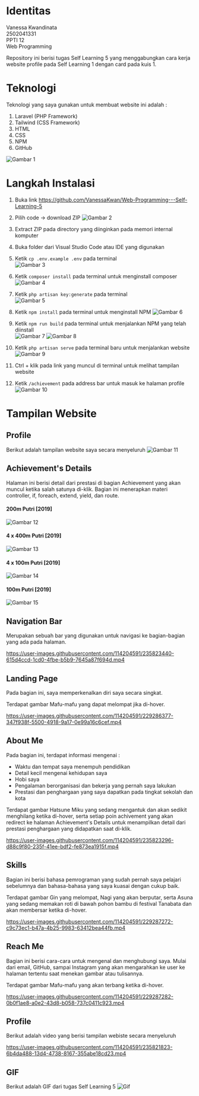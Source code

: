 # Identitas
Vanessa Kwandinata  
2502041331  
PPTI 12  
Web Programming 

Repository ini berisi tugas Self Learning 5 yang menggabungkan cara kerja website profile pada Self Learning 1 dengan card pada kuis 1. 

# Teknologi
Teknologi yang saya gunakan untuk membuat website ini adalah :  
1. Laravel (PHP Framework)  
2. Tailwind (CSS Framework)  
3. HTML  
4. CSS  
5. NPM  
6. GitHub  

![Gambar 1](https://github.com/VanessaKwan/Web-Programming---Self-Learning-5/blob/main/Web%20Documentation/Framework.png)

# Langkah Instalasi
1. Buka link https://github.com/VanessaKwan/Web-Programming---Self-Learning-5  
2. Pilih code -> download ZIP
![Gambar 2](https://github.com/VanessaKwan/Web-Programming---Self-Learning-5/blob/main/Web%20Documentation/Run%201.png)

3. Extract ZIP pada directory yang diinginkan pada memori internal komputer  
4. Buka folder dari Visual Studio Code atau IDE yang digunakan  
5. Ketik `cp .env.example .env` pada terminal  
![Gambar 3](https://github.com/VanessaKwan/Web-Programming---Self-Learning-5/blob/main/Web%20Documentation/Run%202.png)  

6. Ketik `composer install` pada terminal untuk menginstall composer  
![Gambar 4](https://github.com/VanessaKwan/Web-Programming---Self-Learning-5/blob/main/Web%20Documentation/Run%203.png)  

7. Ketik `php artisan key:generate` pada terminal  
![Gambar 5](https://github.com/VanessaKwan/Web-Programming---Self-Learning-5/blob/main/Web%20Documentation/Run%204.png)  

8. Ketik `npm install` pada terminal untuk menginstall NPM 
![Gambar 6](https://github.com/VanessaKwan/Web-Programming---Self-Learning-5/blob/main/Web%20Documentation/Run%205.png)  

9. Ketik `npm run build` pada terminal untuk menjalankan NPM yang telah diinstall  
![Gambar 7](https://github.com/VanessaKwan/Web-Programming---Self-Learning-5/blob/main/Web%20Documentation/Run%206.png) 
![Gambar 8](https://github.com/VanessaKwan/Web-Programming---Self-Learning-5/blob/main/Web%20Documentation/Run%205.5.png)  
 

10. Ketik `php artisan serve` pada terminal baru untuk menjalankan website
![Gambar 9](https://github.com/VanessaKwan/Web-Programming---Self-Learning-5/blob/main/Web%20Documentation/Run%207.png)  

11. Ctrl + klik pada link yang muncul di terminal untuk melihat tampilan website  
12. Ketik `/achievement` pada address bar untuk masuk ke halaman profile  
![Gambar 10](https://github.com/VanessaKwan/Web-Programming---Self-Learning-5/blob/main/Web%20Documentation/Run%208.png)  

# Tampilan Website
## Profile
Berikut adalah tampilan website saya secara menyeluruh
![Gambar 11](https://github.com/VanessaKwan/Web-Programming---Self-Learning-5/blob/main/Web%20Documentation/Website%20image.png)

## Achievement's Details
Halaman ini berisi detail dari prestasi di bagian Achievement yang akan muncul ketika salah satunya di-klik. Bagian ini menerapkan materi controller, if, foreach, extend, yield, dan route.

#### 200m Putri [2019]
![Gambar 12](https://github.com/VanessaKwan/Web-Programming---Self-Learning-5/blob/main/Web%20Documentation/Achivement%20Details%201.png)

#### 4 x 400m Putri [2019]
![Gambar 13](https://github.com/VanessaKwan/Web-Programming---Self-Learning-5/blob/main/Web%20Documentation/Achivement%20Details%202.png)

#### 4 x 100m Putri [2019]
![Gambar 14](https://github.com/VanessaKwan/Web-Programming---Self-Learning-5/blob/main/Web%20Documentation/Achivement%20Details%203.png)

#### 100m Putri [2019]
![Gambar 15](https://github.com/VanessaKwan/Web-Programming---Self-Learning-5/blob/main/Web%20Documentation/Achivement%20Details%204.png)

## Navigation Bar
Merupakan sebuah bar yang digunakan untuk navigasi ke bagian-bagian yang ada pada halaman.


https://user-images.githubusercontent.com/114204591/235823440-615d4ccd-1cd0-4fbe-b5b9-7645a87f694d.mp4



## Landing Page
Pada bagian ini, saya memperkenalkan diri saya secara singkat.

Terdapat gambar Mafu-mafu yang dapat melompat jika di-hover.

https://user-images.githubusercontent.com/114204591/229286377-347f938f-5500-4918-9a17-0e99a16c6cef.mp4


## About Me
Pada bagian ini, terdapat informasi mengenai :  
- Waktu dan tempat saya menempuh pendidikan
- Detail kecil mengenai kehidupan saya
- Hobi saya
- Pengalaman berorganisasi dan bekerja yang pernah saya lakukan
- Prestasi dan penghargaan yang saya dapatkan pada tingkat sekolah dan kota

Terdapat gambar Hatsune Miku yang sedang mengantuk dan akan sedikit menghilang ketika di-hover, serta setiap poin achivement yang akan redirect ke halaman Achievement's Details untuk menampilkan detail dari prestasi penghargaan yang didapatkan saat di-klik.  



https://user-images.githubusercontent.com/114204591/235823296-d88c9f80-235f-41ee-bdf2-fe873ea1915f.mp4





## Skills
Bagian ini berisi bahasa pemrograman yang sudah pernah saya pelajari sebelumnya dan bahasa-bahasa yang saya kuasai dengan cukup baik.

Terdapat gambar Gin yang melompat, Nagi yang akan berputar, serta Asuna yang sedang memakan roti di bawah pohon bambu di festival Tanabata dan akan membersar ketika di-hover.  

https://user-images.githubusercontent.com/114204591/229287272-c9c73ec1-b47a-4b25-9983-63412bea44fb.mp4


## Reach Me
Bagian ini berisi cara-cara untuk mengenal dan menghubungi saya. Mulai dari email, GitHub, sampai Instagram yang akan mengarahkan ke user ke halaman tertentu saat menekan gambar atau tulisannya.

Terdapat gambar Mafu-mafu yang akan terbang ketika di-hover.   

https://user-images.githubusercontent.com/114204591/229287282-0b0f1ae8-a0e2-43d8-b058-737c0411c923.mp4

## Profile
Berikut adalah video yang berisi tampilan webiste secara menyeluruh


https://user-images.githubusercontent.com/114204591/235821823-6b4da488-13d4-4738-8167-355abe18cd23.mp4


## GIF
Berikut adalah GIF dari tugas Self Learning 5
![Gif](https://github.com/VanessaKwan/Web-Programming---Self-Learning-5/blob/main/Web%20Documentation/Web.gif)
